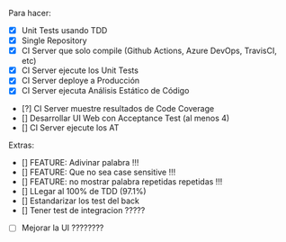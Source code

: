 
Para hacer:
- [X] Unit Tests usando TDD 
- [x] Single Repository
- [x] CI Server que solo compile (Github Actions, Azure DevOps, TravisCI, etc)
- [x] CI Server ejecute los Unit Tests
- [x] CI Server deploye a Producción
- [x] CI Server ejecuta Análisis Estático de Código 
- [?] CI Server muestre resultados de Code Coverage
- [] Desarrollar UI Web con Acceptance Test (al menos 4)
- [] CI Server ejecute los AT

Extras:
- [] FEATURE: Adivinar palabra !!!
- [] FEATURE: Que no sea case sensitive !!!
- [] FEATURE: no mostrar palabra repetidas repetidas !!!
- [] LLegar al 100% de TDD (97.1%)
- [] Estandarizar los test del back 
- [] Tener test de integracion ?????
- [ ] Mejorar la UI ????????


